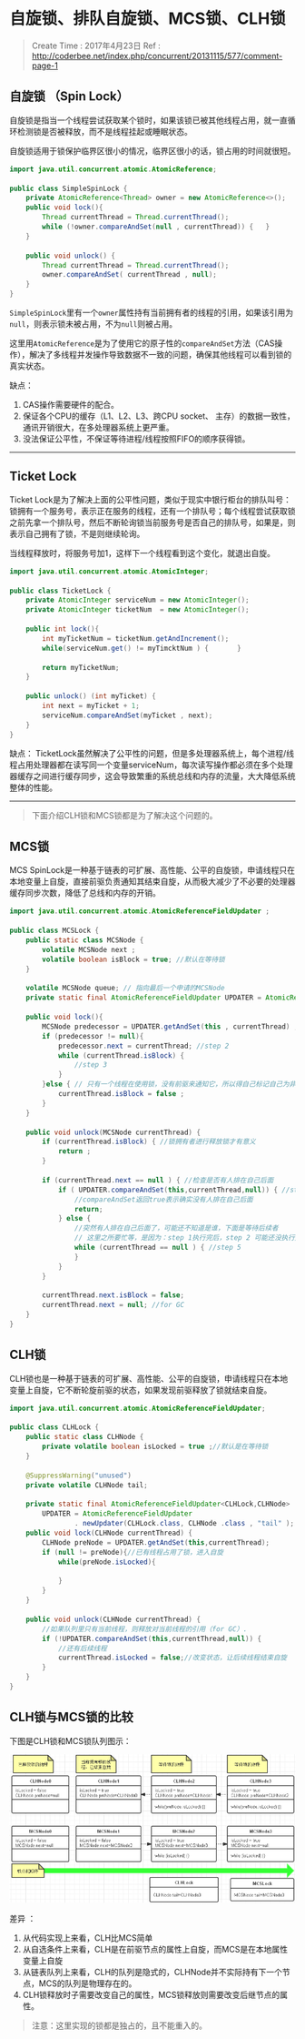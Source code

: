 
# 自旋锁、排队自旋锁、MCS锁、CLH锁

> Create Time : 2017年4月23日  Ref : http://coderbee.net/index.php/concurrent/20131115/577/comment-page-1

## 自旋锁 （Spin Lock）

自旋锁是指当一个线程尝试获取某个锁时，如果该锁已被其他线程占用，就一直循环检测锁是否被释放，而不是线程挂起或睡眠状态。

自旋锁适用于锁保护临界区很小的情况，临界区很小的话，锁占用的时间就很短。

```Java
import java.util.concurrent.atomic.AtomicReference;

public class SimpleSpinLock {
    private AtomicReference<Thread> owner = new AtomicReference<>();
    public void lock(){
        Thread currentThread = Thread.currentThread();
        while (!owner.compareAndSet(null , currentThread)) {   } 
    }

    public void unlock() {
        Thread currentThread = Thread.currentThread();
        owner.compareAndSet( currentThread , null);
    }
}
```

`SimpleSpinLock`里有一个`owner`属性持有当前拥有者的线程的引用，如果该引用为`null`，则表示锁未被占用，不为`null`则被占用。

这里用`AtomicReference`是为了使用它的原子性的`compareAndSet`方法（CAS操作），解决了多线程并发操作导致数据不一致的问题，确保其他线程可以看到锁的真实状态。

缺点：
1. CAS操作需要硬件的配合。
2. 保证各个CPU的缓存（L1、L2、L3、跨CPU socket、 主存）的数据一致性，通讯开销很大，在多处理器系统上更严重。
3. 没法保证公平性，不保证等待进程/线程按照FIFO的顺序获得锁。

---

## Ticket Lock

Ticket Lock是为了解决上面的公平性问题，类似于现实中银行柜台的排队叫号：锁拥有一个服务号，表示正在服务的线程，还有一个排队号；每个线程尝试获取锁之前先拿一个排队号，然后不断轮询锁当前服务号是否自己的排队号，如果是，则表示自己拥有了锁，不是则继续轮询。

当线程释放时，将服务号加1，这样下一个线程看到这个变化，就退出自旋。

```Java
import java.util.concurrent.atomic.AtomicInteger;

public class TicketLock {
    private AtomicInteger serviceNum = new AtomicInteger();
    private AtomicInteger ticketNum  = new AtomicInteger();

    public int lock(){
        int myTicketNum = ticketNum.getAndIncrement();
        while(serviceNum.get() != myTimcktNum ) {       }

        return myTicketNum;
    }

    public unlock() (int myTicket) {
        int next = myTicket + 1;
        serviceNum.compareAndSet(myTicket , next);
    }
}
```

缺点：
TicketLock虽然解决了公平性的问题，但是多处理器系统上，每个进程/线程占用处理器都在读写同一个变量serviceNum，每次读写操作都必须在多个处理器缓存之间进行缓存同步，这会导致繁重的系统总线和内存的流量，大大降低系统整体的性能。

---

> 下面介绍CLH锁和MCS锁都是为了解决这个问题的。

## MCS锁

MCS SpinLock是一种基于链表的可扩展、高性能、公平的自旋锁，申请线程只在本地变量上自旋，直接前驱负责通知其结束自旋，从而极大减少了不必要的处理器缓存同步次数，降低了总线和内存的开销。

```Java
import java.util.concurrent.atomic.AtomicReferenceFieldUpdater ; 

public class MCSLock {
    public static class MCSNode {
        volatile MCSNode next ;
        volatile boolean isBlock = true; //默认在等待锁
    }

    volatile MCSNode queue; // 指向最后一个申请的MCSNode
    private static final AtomicReferenceFieldUpdater UPDATER = AtomicReferenceFieldUpdater.newUpdater(MCSLock.class , MCSNode.class , "queue");

    public void lock(){
        MCSNode predecessor = UPDATER.getAndSet(this , currentThread) ; // step 1
        if (predecessor != null){
            predecessor.next = currentThread; //step 2
            while (currentThread.isBlock) {
                //step 3
            }
        }else { // 只有一个线程在使用锁，没有前驱来通知它，所以得自己标记自己为非阻塞
            currentThread.isBlock = false ;
        }
    } 

    public void unlock(MCSNode currentThread) {
        if (currentThread.isBlock) { //锁拥有者进行释放锁才有意义
            return ;
        }

        if (currentThread.next == null ) { //检查是否有人排在自己后面
            if ( UPDATER.compareAndSet(this,currentThread,null)) { //step 4
                //compareAndSet返回true表示确实没有人排在自己后面
                return;
            } else {
                //突然有人排在自己后面了，可能还不知道是谁，下面是等待后续者
                // 这里之所要忙等，是因为：step 1执行完后，step 2 可能还没执行完
                while (currentThread == null ) { //step 5
                }
            }
        } 

        currentThread.next.isBlock = false;
        currentThread.next = null; //for GC
    }
}
```


## CLH锁 

CLH锁也是一种基于链表的可扩展、高性能、公平的自旋锁，申请线程只在本地变量上自旋，它不断轮旋前驱的状态，如果发现前驱释放了锁就结束自旋。

```Java
import java.util.concurrent.atomic.AtomicReferenceFieldUpdater;

public class CLHLock {
    public static class CLHNode {
        private volatile boolean isLocked = true ;//默认是在等待锁 
    }

    @SuppressWarning("unused")
    private volatile CLHNode tail;

    private static final AtomicReferenceFieldUpdater<CLHLock,CLHNode> 
        UPDATER = AtomicReferenceFieldUpdater
                . newUpdater(CLHLock.class, CLHNode .class , "tail" );
    public void lock(CLHNode currentThread) {
        CLHNode preNode = UPDATER.getAndSet(this,currentThread);
        if (null != preNode){//已有线程占用了锁，进入自旋
            while(preNode.isLocked){

            }
        }
    }

    public void unlock(CLHNode currentThread) {
        //如果队列里只有当前线程，则释放对当前线程的引用（for GC）.
        if (!UPDATER.compareAndSet(this,currentThread,null)) {
            //还有后续线程
            currentThread.isLocked = false;//改变状态，让后续线程结束自旋
        }
    }
}
```

## CLH锁与MCS锁的比较

下图是CLH锁和MCS锁队列图示：

![CLH-MCS](./CLH-MCS-SpinLock.png)

差异 ：
1. 从代码实现上来看，CLH比MCS简单
2. 从自选条件上来看，CLH是在前驱节点的属性上自旋，而MCS是在本地属性变量上自旋
3. 从链表队列上来看，CLH的队列是隐式的，CLHNode并不实际持有下一个节点，MCS的队列是物理存在的。
4. CLH锁释放时子需要改变自己的属性，MCS锁释放则需要改变后继节点的属性。

> 注意：这里实现的锁都是独占的，且不能重入的。























